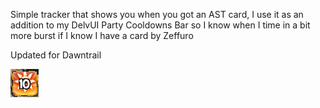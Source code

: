 Simple tracker that shows you when you got an AST card, I use it as an addition to my DelvUI Party Cooldowns Bar so I know when I time in a bit more burst if I know I have a card by Zeffuro

Updated for Dawntrail

![AST Cards Received](./Preview.gif?raw=true "AST Cards Received")

